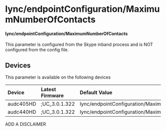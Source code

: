 ﻿---
description: lync/endpointConfiguration/MaximumNumberOfContacts
search:
    keywords: ['lync','endpointConfiguration','MaximumNumberOfContacts']
---

# lync/endpointConfiguration/MaximumNumberOfContacts

#### lync/endpointConfiguration/MaximumNumberOfContacts

This parameter is configured from the Skype inband process and is NOT configured from the config file.



## Devices
This parameter is available on the following devices

| Device | Latest Firmware | Default Value |
|:---|:---|:---|
| audc405HD | ;UC_3.0.1.322 | lync/endpointConfiguration/MaximumNumberOfContacts=1000 
| audc440HD | ;UC_3.0.1.322 | lync/endpointConfiguration/MaximumNumberOfContacts=1000 

ADD A DISCLAIMER
